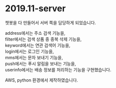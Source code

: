 # 2019.11-server

챗봇을 다 만들어서 서버 쪽을 담당하게 되었습니다.  

address에서는 주소 검색 기능을,  
filter에서는 검색 상품 중 중복 삭제 기능을,  
keyword에서는 연관 검색어 기능을,  
login에서는 로그인 기능을,  
mms에서는 문자 보내기 기능을,  
push에서는 푸시 알림을 보내는 기능을,  
userinfo에서는 배송 정보를 처리하는 기능을 구현했습니다.

AWS, python 환경에서 제작하였습니다.
